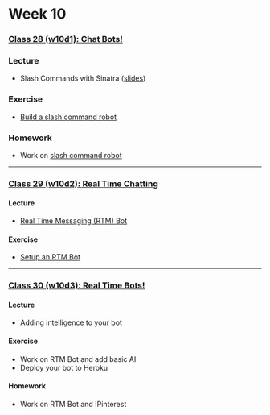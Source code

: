# Week 10

### [Class 28 (w10d1): Chat Bots!](./w10d1)

### Lecture
* Slash Commands with Sinatra ([slides](./w10d1/slides/w10d1_lecture.pdf))

### Exercise
* [Build a slash command robot](./w10d1/exercises)

### Homework
* Work on [slash command robot](./w10d1/exercises)

---

### [Class 29 (w10d2): Real Time Chatting](./w10d2)

####  Lecture
* [Real Time Messaging (RTM) Bot](./w10d2/slides/w10d2_lecture.pdf)

#### Exercise
* [Setup an RTM Bot](./w10d2/exercises)

---

### [Class 30 (w10d3): Real Time Bots!](./w10d3)

#### Lecture
* Adding intelligence to your bot

#### Exercise
* Work on RTM Bot and add basic AI
* Deploy your bot to Heroku

#### Homework
* Work on RTM Bot and !Pinterest
